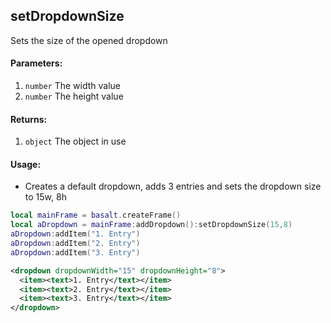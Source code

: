 ## setDropdownSize
Sets the size of the opened dropdown

#### Parameters: 
1. `number` The width value
2. `number` The height value

#### Returns:
1. `object` The object in use

#### Usage:
* Creates a default dropdown, adds 3 entries and sets the dropdown size to 15w, 8h
```lua
local mainFrame = basalt.createFrame()
local aDropdown = mainFrame:addDropdown():setDropdownSize(15,8)
aDropdown:addItem("1. Entry")
aDropdown:addItem("2. Entry")
aDropdown:addItem("3. Entry")
```
```xml
<dropdown dropdownWidth="15" dropdownHeight="8">
  <item><text>1. Entry</text></item>
  <item><text>2. Entry</text></item>
  <item><text>3. Entry</text></item>
</dropdown>
```